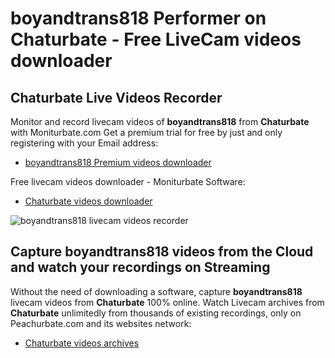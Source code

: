 # boyandtrans818 Performer on Chaturbate - Free LiveCam videos downloader

## Chaturbate Live Videos Recorder

Monitor and record livecam videos of **boyandtrans818** from **Chaturbate** with Moniturbate.com
Get a premium trial for free by just and only registering with your Email address:
* [boyandtrans818 Premium videos downloader](https://moniturbate.com/request-demo-licence-key.html)

Free livecam videos downloader - Moniturbate Software:
* [Chaturbate videos downloader](https://moniturbate.com/moniturbate-download-software.html)

![boyandtrans818 livecam videos recorder](https://peachurnet.com/templates/moniturbate-software.png)


## Capture boyandtrans818 videos from the Cloud and watch your recordings on Streaming

Without the need of downloading a software, capture **boyandtrans818** livecam videos from **Chaturbate** 100% online.
Watch Livecam archives from **Chaturbate** unlimitedly from thousands of existing recordings, only on Peachurbate.com and its websites network:
* [Chaturbate videos archives](https://peachurnet.com/)